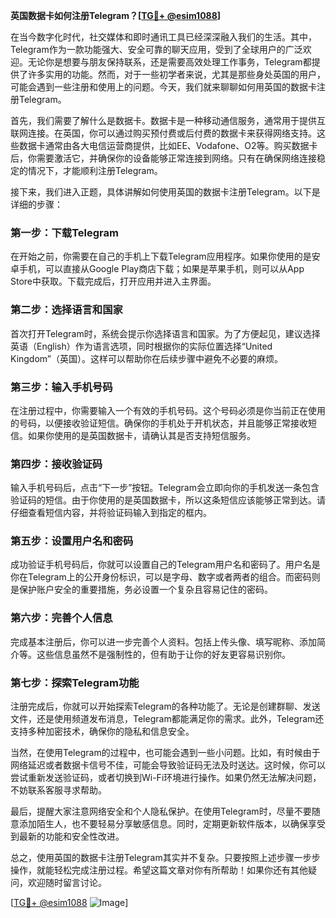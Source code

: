 **英国数据卡如何注册Telegram？[[TG💪+ @esim1088](https://t.me/s/esim1088)]**

在当今数字化时代，社交媒体和即时通讯工具已经深深融入我们的生活。其中，Telegram作为一款功能强大、安全可靠的聊天应用，受到了全球用户的广泛欢迎。无论你是想要与朋友保持联系，还是需要高效处理工作事务，Telegram都提供了许多实用的功能。然而，对于一些初学者来说，尤其是那些身处英国的用户，可能会遇到一些注册和使用上的问题。今天，我们就来聊聊如何用英国的数据卡注册Telegram。

首先，我们需要了解什么是数据卡。数据卡是一种移动通信服务，通常用于提供互联网连接。在英国，你可以通过购买预付费或后付费的数据卡来获得网络支持。这些数据卡通常由各大电信运营商提供，比如EE、Vodafone、O2等。购买数据卡后，你需要激活它，并确保你的设备能够正常连接到网络。只有在确保网络连接稳定的情况下，才能顺利注册Telegram。

接下来，我们进入正题，具体讲解如何使用英国的数据卡注册Telegram。以下是详细的步骤：

### **第一步：下载Telegram**
在开始之前，你需要在自己的手机上下载Telegram应用程序。如果你使用的是安卓手机，可以直接从Google Play商店下载；如果是苹果手机，则可以从App Store中获取。下载完成后，打开应用并进入主界面。

### **第二步：选择语言和国家**
首次打开Telegram时，系统会提示你选择语言和国家。为了方便起见，建议选择英语（English）作为语言选项，同时根据你的实际位置选择“United Kingdom”（英国）。这样可以帮助你在后续步骤中避免不必要的麻烦。

### **第三步：输入手机号码**
在注册过程中，你需要输入一个有效的手机号码。这个号码必须是你当前正在使用的号码，以便接收验证短信。确保你的手机处于开机状态，并且能够正常接收短信。如果你使用的是英国数据卡，请确认其是否支持短信服务。

### **第四步：接收验证码**
输入手机号码后，点击“下一步”按钮。Telegram会立即向你的手机发送一条包含验证码的短信。由于你使用的是英国数据卡，所以这条短信应该能够正常到达。请仔细查看短信内容，并将验证码输入到指定的框内。

### **第五步：设置用户名和密码**
成功验证手机号码后，你就可以设置自己的Telegram用户名和密码了。用户名是你在Telegram上的公开身份标识，可以是字母、数字或者两者的组合。而密码则是保护账户安全的重要措施，务必设置一个复杂且容易记住的密码。

### **第六步：完善个人信息**
完成基本注册后，你可以进一步完善个人资料。包括上传头像、填写昵称、添加简介等。这些信息虽然不是强制性的，但有助于让你的好友更容易识别你。

### **第七步：探索Telegram功能**
注册完成后，你就可以开始探索Telegram的各种功能了。无论是创建群聊、发送文件，还是使用频道发布消息，Telegram都能满足你的需求。此外，Telegram还支持多种加密技术，确保你的隐私和信息安全。

当然，在使用Telegram的过程中，也可能会遇到一些小问题。比如，有时候由于网络延迟或者数据卡信号不佳，可能会导致验证码无法及时送达。这时候，你可以尝试重新发送验证码，或者切换到Wi-Fi环境进行操作。如果仍然无法解决问题，不妨联系客服寻求帮助。

最后，提醒大家注意网络安全和个人隐私保护。在使用Telegram时，尽量不要随意添加陌生人，也不要轻易分享敏感信息。同时，定期更新软件版本，以确保享受到最新的功能和安全性改进。

总之，使用英国的数据卡注册Telegram其实并不复杂。只要按照上述步骤一步步操作，就能轻松完成注册过程。希望这篇文章对你有所帮助！如果你还有其他疑问，欢迎随时留言讨论。

[[TG💪+ @esim1088](https://t.me/s/esim1088) ![Image](https://i.postimg.cc/4NQfJmqS/Snipaste-2025-05-13-00-14-12.png)]